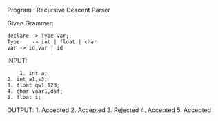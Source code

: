 Program 	: Recursive Descent Parser

Given Grammer:

	declare -> Type var;
	Type 	-> int | float | char
	var	-> id,var | id	

INPUT: 
      
      	1. int a;
	2. int a1,s3;
	3. float qw1,123;
	4. char vaar1,dsf;
	5. float i;
		  
		  
OUTPUT:
	1. Accepted
	2. Accepted
	3. Rejected
	4. Accepted
	5. Accepted		  
